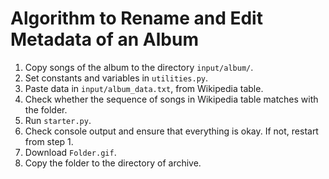 # Algorithm to Rename and Edit Metadata of an Album

1. Copy songs of the album to the directory `input/album/`.
2. Set constants and variables in `utilities.py`.
3. Paste data in `input/album_data.txt`, from Wikipedia table.
4. Check whether the sequence of songs in Wikipedia table matches with the folder.
5. Run `starter.py`.
6. Check console output and ensure that everything is okay. If not, restart from step 1.
7. Download `Folder.gif`.
8. Copy the folder to the directory of archive.
